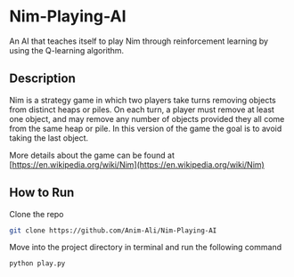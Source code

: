 # Nim-Playing-AI

An AI that teaches itself to play Nim through reinforcement learning by using the Q-learning algorithm.


## Description

Nim is a strategy game in which two players take turns removing objects from distinct heaps or piles. On each turn, a player must remove at least one object, and may remove any number of objects provided they all come from the same heap or pile. In this version of the game the goal is to avoid taking the last object.

More details about the game can be found at [https://en.wikipedia.org/wiki/Nim](https://en.wikipedia.org/wiki/Nim)


## How to Run 

 Clone the repo
 ```sh
 git clone https://github.com/Anim-Ali/Nim-Playing-AI
 ```

 Move into the project directory in terminal and run the following command
 ```sh
 python play.py
 ```
